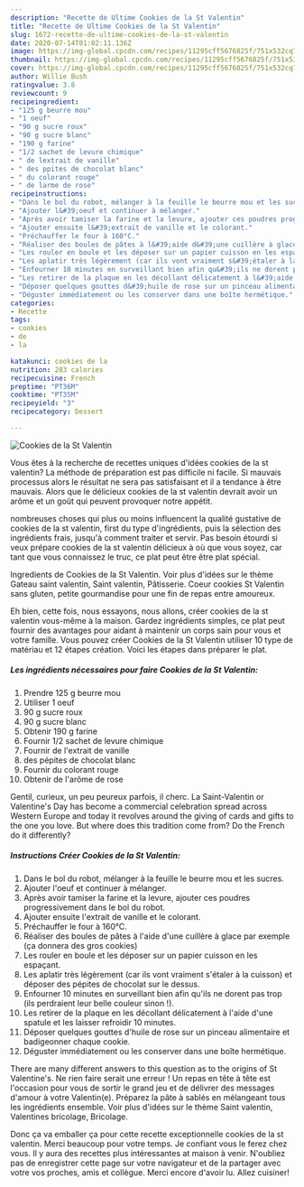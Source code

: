 ```yaml
---
description: "Recette de Ultime Cookies de la St Valentin"
title: "Recette de Ultime Cookies de la St Valentin"
slug: 1672-recette-de-ultime-cookies-de-la-st-valentin
date: 2020-07-14T01:02:11.136Z
image: https://img-global.cpcdn.com/recipes/11295cff5676825f/751x532cq70/cookies-de-la-st-valentin-photo-principale-de-la-recette.jpg
thumbnail: https://img-global.cpcdn.com/recipes/11295cff5676825f/751x532cq70/cookies-de-la-st-valentin-photo-principale-de-la-recette.jpg
cover: https://img-global.cpcdn.com/recipes/11295cff5676825f/751x532cq70/cookies-de-la-st-valentin-photo-principale-de-la-recette.jpg
author: Willie Bush
ratingvalue: 3.8
reviewcount: 9
recipeingredient:
- "125 g beurre mou"
- "1 oeuf"
- "90 g sucre roux"
- "90 g sucre blanc"
- "190 g farine"
- "1/2 sachet de levure chimique"
- " de lextrait de vanille"
- " des ppites de chocolat blanc"
- " du colorant rouge"
- " de larme de rose"
recipeinstructions:
- "Dans le bol du robot, mélanger à la feuille le beurre mou et les sucres."
- "Ajouter l&#39;oeuf et continuer à mélanger."
- "Après avoir tamiser la farine et la levure, ajouter ces poudres progressivement dans le bol du robot."
- "Ajouter ensuite l&#39;extrait de vanille et le colorant."
- "Préchauffer le four à 160°C."
- "Réaliser des boules de pâtes à l&#39;aide d&#39;une cuillère à glace par exemple (ça donnera des gros cookies)"
- "Les rouler en boule et les déposer sur un papier cuisson en les espaçant."
- "Les aplatir très légèrement (car ils vont vraiment s&#39;étaler à la cuisson) et déposer des pépites de chocolat sur le dessus."
- "Enfourner 10 minutes en surveillant bien afin qu&#39;ils ne dorent pas trop (ils perdraient leur belle couleur sinon !)."
- "Les retirer de la plaque en les décollant délicatement à l&#39;aide d&#39;une spatule et les laisser refroidir 10 minutes."
- "Déposer quelques gouttes d&#39;huile de rose sur un pinceau alimentaire et badigeonner chaque cookie."
- "Déguster immédiatement ou les conserver dans une boîte hermétique."
categories:
- Recette
tags:
- cookies
- de
- la

katakunci: cookies de la 
nutrition: 283 calories
recipecuisine: French
preptime: "PT36M"
cooktime: "PT35M"
recipeyield: "3"
recipecategory: Dessert

---
```



![Cookies de la St Valentin](https://img-global.cpcdn.com/recipes/11295cff5676825f/751x532cq70/cookies-de-la-st-valentin-photo-principale-de-la-recette.jpg)

Vous êtes à la recherche de recettes uniques d'idées cookies de la st valentin? La méthode de préparation est pas difficile ni facile. Si mauvais processus alors le résultat ne sera pas satisfaisant et il a tendance à être mauvais. Alors que le délicieux cookies de la st valentin devrait avoir un arôme et un goût qui peuvent provoquer notre appétit.

nombreuses choses qui plus ou moins influencent la qualité gustative de cookies de la st valentin, first du type d'ingrédients, puis la sélection des ingrédients frais, jusqu'à comment traiter et servir. Pas besoin étourdi si veux prépare cookies de la st valentin délicieux à où que vous soyez, car tant que vous connaissez le truc, ce plat peut être être plat spécial.

Ingredients de Cookies de la St Valentin. Voir plus d&#39;idées sur le thème Gateau saint valentin, Saint valentin, Pâtisserie. Coeur cookies St Valentin sans gluten, petite gourmandise pour une fin de repas entre amoureux.


Eh bien, cette fois, nous essayons, nous allons, créer cookies de la st valentin vous-même à la maison. Gardez ingrédients simples, ce plat peut fournir des avantages pour aidant à maintenir un corps sain pour vous et votre famille. Vous pouvez créer Cookies de la St Valentin utiliser 10 type de matériau et 12 étapes création. Voici les étapes dans préparer le plat.

<!--inarticleads1-->

##### Les ingrédients nécessaires pour faire Cookies de la St Valentin:

1. Prendre 125 g beurre mou
1. Utiliser 1 oeuf
1.  90 g sucre roux
1.  90 g sucre blanc
1. Obtenir 190 g farine
1. Fournir 1/2 sachet de levure chimique
1. Fournir  de l&#39;extrait de vanille
1.   des pépites de chocolat blanc
1. Fournir  du colorant rouge
1. Obtenir  de l&#39;arôme de rose


Gentil, curieux, un peu peureux parfois, il cherc. La Saint-Valentin or Valentine&#39;s Day has become a commercial celebration spread across Western Europe and today it revolves around the giving of cards and gifts to the one you love. But where does this tradition come from? Do the French do it differently? 

<!--inarticleads2-->

##### Instructions Créer Cookies de la St Valentin:

1. Dans le bol du robot, mélanger à la feuille le beurre mou et les sucres.
1. Ajouter l&#39;oeuf et continuer à mélanger.
1. Après avoir tamiser la farine et la levure, ajouter ces poudres progressivement dans le bol du robot.
1. Ajouter ensuite l&#39;extrait de vanille et le colorant.
1. Préchauffer le four à 160°C.
1. Réaliser des boules de pâtes à l&#39;aide d&#39;une cuillère à glace par exemple (ça donnera des gros cookies)
1. Les rouler en boule et les déposer sur un papier cuisson en les espaçant.
1. Les aplatir très légèrement (car ils vont vraiment s&#39;étaler à la cuisson) et déposer des pépites de chocolat sur le dessus.
1. Enfourner 10 minutes en surveillant bien afin qu&#39;ils ne dorent pas trop (ils perdraient leur belle couleur sinon !).
1. Les retirer de la plaque en les décollant délicatement à l&#39;aide d&#39;une spatule et les laisser refroidir 10 minutes.
1. Déposer quelques gouttes d&#39;huile de rose sur un pinceau alimentaire et badigeonner chaque cookie.
1. Déguster immédiatement ou les conserver dans une boîte hermétique.


There are many different answers to this question as to the origins of St Valentine&#39;s. Ne rien faire serait une erreur ! Un repas en tête à tête est l&#39;occasion pour vous de sortir le grand jeu et de délivrer des messages d&#39;amour à votre Valentin(e). Préparez la pâte à sablés en mélangeant tous les ingrédients ensemble. Voir plus d&#39;idées sur le thème Saint valentin, Valentines bricolage, Bricolage. 


Donc ça va emballer ça pour cette recette exceptionnelle cookies de la st valentin. Merci beaucoup pour votre temps. Je confiant vous le ferez chez vous. Il y aura des recettes plus  intéressantes at maison à venir. N'oubliez pas de enregistrer cette page sur votre navigateur et de la partager avec votre vos proches, amis et collègue. Merci encore d'avoir lu. Allez cuisiner!
